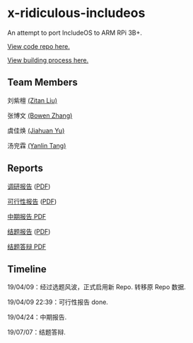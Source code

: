 # x-ridiculous-includeos

An attempt to port IncludeOS to ARM RPi 3B+.

[View code repo here.](https://github.com/libreliu/IncludeOS)

[View building process here.](reports/building_docs/DevNote.md)

## Team Members

刘紫檀 [(Zitan Liu)](https://github.com/libreliu)

张博文 [(Bowen Zhang)](https://github.com/ForeverFancy)

虞佳焕 [(Jiahuan Yu)](https://github.com/yjh1021317464)

汤兖霖 [(Yanlin Tang)](https://github.com/RuaBQ)

## Reports

[调研报告](reports/research.md) ([PDF](reports/research.pdf))

[可行性报告](reports/feasibility.md) ([PDF](reports/feasibility.pdf))

[中期报告 PDF](reports/Ridiculous-includeOS-Mid.pdf)

[结题报告](reports/concluding.md) ([PDF](reports/concluding.pdf))

[结题答辩 PDF](reports/Ridiculous-includeOS-Final.pdf)

## Timeline

19/04/09：经过选题风波，正式启用新 Repo. 转移原 Repo 数据.

19/04/09 22:39：可行性报告 done.

19/04/24：中期报告.

19/07/07：结题答辩.